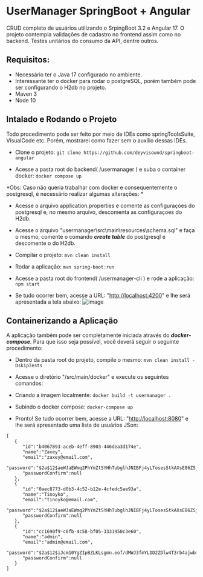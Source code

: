 # UserManager SpringBoot + Angular

CRUD completo de usuários utilizando o SrpingBoot 3.2 e Angular 17. O projeto contempla validações de cadastro no frontend assim como no backend. 
Testes unitários do consumo da API, dentre outros. 

## Requisitos: 
- Necessário ter o Java 17 configurado no ambiente.
- Interessante ter o docker para rodar o postgreSQL, porém também pode ser configurando o H2db no projeto.
- Maven 3
- Node 10

## Intalado e Rodando o Projeto
Todo procedimento pode ser feito por meio de IDEs como springToolsSuite, VisualCode etc. Porém, mostrarei como fazer sem o auxílio dessas IDEs.

- Clone o projeto: 
``` git clone https://github.com/deyvisound/springboot-angular ```

- Acesse a pasta root do backend( /usermanager ) e suba o container docker:
``` docker compose up ```

*Obs: Caso não queria trabalhar com docker e consequentemente o postgresql, é necessário realizar algumas alterações: *
 - Acesse o arquivo application.properties e comente as configurações do postgresql e, no mesmo arquivo, descomenta as configuraçoes do H2db.
 - Acesse o arquivo "usermanager\src\main\resources\schema.sql" e faça o mesmo, comente o comando ***create table***  do postgresql e descomente o do H2db.

- Compilar o projeto:
```mvn clean install```

- Rodar a aplicação:
```mvn spring-boot:run```

- Acesse a pasta root do frontend( /usermanager-cli ) e rode a aplicação:
```npm start```

- Se tudo ocorrer bem, acesse a URL: "[http://localhost:4200](http://localhost:4200)" e lhe será apresentada a tela abaixo: 
![image](https://github.com/deyvisound/springboot-angular/assets/11852582/6404c171-a39a-4674-8124-67d0f910720c)

## Containerizando a Aplicação
A aplicação também pode ser completamente iniciada através do **_docker-compose_**.
Para que isso seja possível, você deverá seguir o seguinte procedimento: 

- Dentro da pasta root do projeto, compile o mesmo:
```mvn clean install -DskipTests```

- Acesse o diretório "/src/main/docker" e execute os seguintes comandos:
 - Criando a imagem localmente: 
 ``` docker build -t usermanager . ```
 - Subindo o docker compose:
 ``` docker-compose up ```

- Pronto! Se tudo ocorrer bem, acesse a URL: "[http://localhost:8080](http://localhost:8080)" e lhe será apresentado uma lista de usuários JSon:
```
[
   {
      "id":"b4067893-aceb-4eff-8903-446dea3d174e",
      "name":"Zaxey",
      "email":"zaxey@email.com",
      "password":"$2a$12$aeWJaEWmq2PhYmZtSYHhTubglhJNIBFj4yLTosesStkAXsE86ZSju",
      "passwordConfirm":null
   },
   {
      "id":"0aec8773-d0b3-4c52-b12e-4cfedc5ae93a",
      "name":"Tinoyko",
      "email":"tinoyko@email.com",
      "password":"$2a$12$aeWJaEWmq2PhYmZtSYHhTubglhJNIBFj4yLTosesStkAXsE86ZSju",
      "passwordConfirm":null
   },
   {
      "id":"cc1690f9-c6fb-4c58-bf05-3331950c3e60",
      "name":"admin",
      "email":"admin@email.com",
      "password":"$2a$12$iJcm10YgZIpBZLKLsgmn.eof/dMWJ3fmYLDD2ZDlw4T3rb4ajwbme",
      "passwordConfirm":null
   }
]
```
